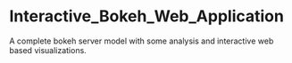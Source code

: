 # Interactive_Bokeh_Web_Application
A complete bokeh server model with some analysis and interactive web based visualizations.
